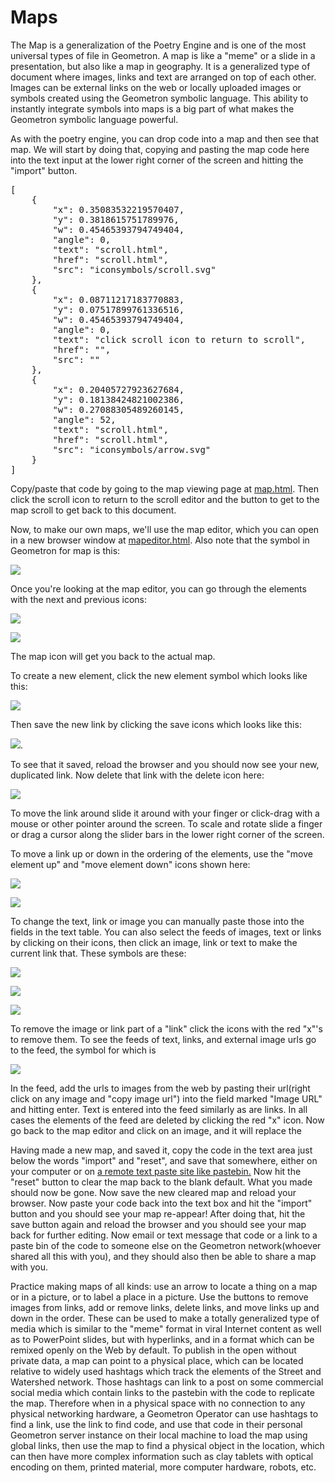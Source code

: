 # Maps

The Map is a generalization of the Poetry Engine and is one of the most universal types of file in Geometron. A map is like a "meme" or a slide in a presentation, but also like a map in geography.  It is a generalized type of document where images, links and text are arranged on top of each other.  Images can be external links on the web or locally uploaded images or symbols created using the Geometron symbolic language.  This ability to instantly integrate symbols into maps is a big part of what makes the Geometron symbolic language powerful. 

As with the poetry engine, you can drop code into a map and then see that map.  We will start by doing that, copying and pasting the map code here into the text input at the lower right corner of the screen and hitting the "import" button.

<pre>
[
    {
        "x": 0.35083532219570407,
        "y": 0.3818615751789976,
        "w": 0.45465393794749404,
        "angle": 0,
        "text": "scroll.html",
        "href": "scroll.html",
        "src": "iconsymbols/scroll.svg"
    },
    {
        "x": 0.08711217183770883,
        "y": 0.07517899761336516,
        "w": 0.45465393794749404,
        "angle": 0,
        "text": "click scroll icon to return to scroll",
        "href": "",
        "src": ""
    },
    {
        "x": 0.20405727923627684,
        "y": 0.18138424821002386,
        "w": 0.27088305489260145,
        "angle": 52,
        "text": "scroll.html",
        "href": "scroll.html",
        "src": "iconsymbols/arrow.svg"
    }
]
</pre>

Copy/paste that code by going to the map viewing page at [map.html](map.html).  Then click the scroll icon to return to the scroll editor and the button to get to the map scroll to get back to this document.

Now, to make our own maps, we'll use the map editor, which you can open in a new browser window at [mapeditor.html](mapeditor.html).  Also note that the symbol in Geometron for map is this:

[![](iconsymbols/map.svg)](map.html)

Once you're looking at the map editor, you can go through the elements with the next and previous icons:

![](iconsymbols/downelement.svg)

![](iconsymbols/upelement.svg)

The map icon will get you back to the actual map.  

To create a new element, click the new element symbol which looks like this:

![](iconsymbols/add.svg)

Then save the new link by clicking the save icons which looks like this:

![](iconsymbols/save.svg).   

To see that it saved, reload the browser and you should now see your new, duplicated link.  Now delete that link with the delete icon here:

![](iconsymbols/delete.svg)

To move the link around slide it around with your finger or click-drag with a mouse or other pointer around the screen.  To scale and rotate slide a finger or drag a cursor along the slider bars in the lower right corner of the screen.  

To move a link up or down in the ordering of the elements, use the "move element up" and "move element down" icons shown here:

![](iconsymbols/elementup.svg)

![](iconsymbols/elementdown.svg)


To change the text, link or image you can manually paste those into the fields in the text table.  You can also select the feeds of images, text or links by clicking on their icons, then click an image, link or text to make the current link that.  These symbols are these:


![](iconsymbols/text.svg)

![](iconsymbols/image.svg)

![](iconsymbols/link.svg)


To remove the image or link part of a "link" click the icons with the red "x"'s to remove them.  To see the feeds of text, links, and external image urls go to the feed, the symbol for which is 

![](iconsymbols/feed.svg)


In the feed, add the urls to images from the web by pasting their url(right click on any image and "copy image url") into the field marked "Image URL" and hitting enter.  Text is entered into the feed similarly as are links. In all cases the elements of the feed are deleted by clicking the red "x" icon.  Now go back to the map editor and click on an image, and it will replace the 


Having made a new map, and saved it, copy the code in the text area just below the words "import" and "reset", and save that somewhere, either on your computer or on [a remote text paste site like pastebin.](https://pastebin.com/)  Now hit the "reset" button to clear the map back to the blank default.  What you made should now be gone.  Now save the new cleared map and reload your browser.  Now paste your code back into the text box and hit the "import" button and you should see your map re-appear!  After doing that, hit the save button again and reload the browser and you should see your map back for further editing.  Now email or text message that code or a link to a paste bin of the code to someone else on the Geometron network(whoever shared all this with you), and they should also then be able to share a map with you.  

Practice making maps of all kinds: use an arrow to locate a thing on a map or in a picture, or to label a place in a picture.  Use the buttons to remove images from links, add or remove links, delete links, and move links up and down in the order. These can be used to make a totally generalized type of media which is similar to the "meme" format in viral Internet content as well as to PowerPoint slides, but with hyperlinks, and in a format which can be remixed openly on the Web by default.  To publish in the open without private data, a map can point to a physical place, which can be located relative to widely used hashtags which track the elements of the Street and Watershed network.  Those hashtags can link to a post on some commercial social media which contain links to the pastebin with the code to replicate the map.  Therefore when in a physical space with no connection to any physical networking hardware, a Geometron Operator can use hashtags to find a link, use the link to find code, and use that code in their personal Geometron server instance on their local machine to load the map using global links, then use the map to find a physical object in the location, which can then have more complex information such as clay tablets with optical encoding on them, printed material, more computer hardware, robots, etc.




